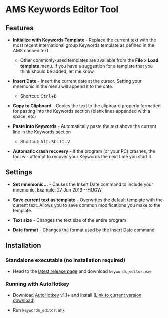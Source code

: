 # AMS Keywords Editor Tool

## Features

* **Initialize with Keywords Template** - Replace the current text with the most recent International group Keywords template as defined in the AMS canned text.
  * Other commonly-used templates are available from the **File > Load template** menu. If you have a suggestion for a template that you think should be added, let me know.

* **Insert Date** - Insert the current date at the cursor. Setting your mnemonic in the menu will append it to the date.
  * Shortcut: <kbd>Ctrl</kbd>+<kbd>D</kbd>

* **Copy to Clipboard** - Copies the text to the clipboard properly formatted for pasting into the Keywords section (blank lines appended with a space, etc)

* **Paste into Keywords** - Automatically paste the text above the current line in the Keywords section
  * Shortcut: <kbd>Alt</kbd>+<kbd>Shift</kbd>+<kbd>V</kbd>

* **Automatic crash recovery** - If the program (or your PC) crashes, the tool will attempt to recover your Keywords the next time you start it.

## Settings

* **Set mnemonic...** - Causes the Insert Date command to include your mnemonic. Example: 27 Jun 2019 --HUGW

* **Save current text as template** - Overwrites the default template with the current text. Allows you to save common modifications you make to the template.

* **Text size** - Changes the text size of the entire program

* **Date format** - Changes the format used by the Insert Date command

## Installation

### Standalone executable (no installation required)
* Head to the [latest release page](https://github.com/bhughes339/keywords_editor/releases/latest) and download `keywords_editor.exe`

### Running with AutoHotkey

* Download [AutoHotkey](https://www.autohotkey.com) v1.1+ and install ([Link to current version download](https://www.autohotkey.com/download/ahk-install.exe))

* Run `keywords_editor.ahk`